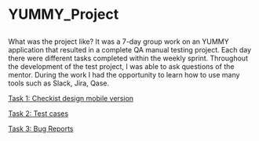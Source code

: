 # YUMMY_Project


## <a name="About projects">

<p>What was the project like? It was a 7-day group work on an YUMMY application that resulted in a complete QA manual testing project.
Each day there were different tasks completed within the weekly sprint. Throughout the development of the test project, I was able to ask questions of the mentor.
During the work I had the opportunity to learn how to use many tools such as Slack, Jira, Qase.</p>


[Task 1: Checkist design mobile version](https://docs.google.com/spreadsheets/d/1exngv6KbeBrJrw9ltkRgFoux1nFuRp9n1un_LrYW9A0/edit?usp=sharing)

[Task 2: Test cases]()

[Task 3: Bug Reports]()
